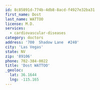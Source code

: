```yaml
---
id: 8c85891d-774b-4db8-8acd-f4927e32ba31
first_name: Dost
last_name: WATTOO
license: M.D.
services:
  - cardiovascular-diseases
category: doctors
address: '700  Shadow Lane  #240'
city: 'Las Vegas'
state: NV
zip: '89106'
phone: 702-384-0022
title: 'Dost WATTOO'
_geoloc:
  lat: 36.1644
  lng: -115.165
---
```

